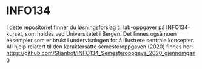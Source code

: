 # INFO134
I dette repositoriet finner du løsningsforslag til lab-oppgaver på INFO134-kurset, som holdes ved Universitetet i Bergen.
Det finnes også noen eksempler som er brukt i undervisningen for å illustrere sentrale konsepter.
All hjelp relatert til den karaktersatte semesteroppgaven (2020) finnes her: https://github.com/Stianbot/INFO134_Semesteroppgave_2020_gjennomgang
